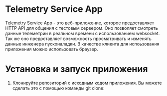 # Telemetry Service App

Telemetry Service App - это веб-приложение, которое предоставляет HTTP API для общения с тестовым сервером. Оно позволяет смотреть данные телеметрии в реальном времени с использованием websocket. Так же оно предоставляет возможность просматривать и изменять данные инженера пусконаладки. В качестве клиента для испоьзования приложения можно использовать браузер.

# Установка и запуск приложения

1. Клонируйте репозиторий с исходным кодом приложения. Вы можете сделать это с помощью команды git clone:
```

```
